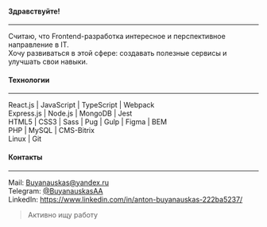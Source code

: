 #### Здравствуйте!

---

Считаю, что Frontend-разработка интересное и перспективное направление в IT.  
Хочу развиваться в этой сфере: создавать полезные сервисы и улучшать свои навыки.

#### Технологии

---

React.js | JavaScript | TypeScript | Webpack  
Express.js | Node.js | MongoDB | Jest  
HTML5 | CSS3 | Sass | Pug | Gulp | Figma | BEM  
PHP | MySQL | CMS-Bitrix  
Linux | Git  

#### Контакты

---

Mail: Buyanauskas@yandex.ru  
Telegram: [@BuyanauskasAA](https://t.me/BuyanauskasAA)  
LinkedIn: https://www.linkedin.com/in/anton-buyanauskas-222ba5237/ 

> Активно ищу работу
